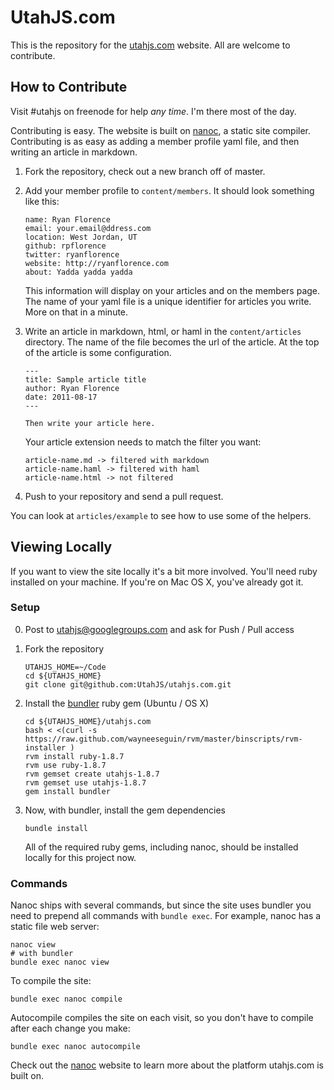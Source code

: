 UtahJS.com
==========

This is the repository for the [utahjs.com](http://utahjs.com) website. All are
welcome to contribute.

How to Contribute
-----------------

Visit #utahjs on freenode for help _any time_.  I'm there most of the day.

Contributing is easy. The website is built on [nanoc][nanoc], a static site
compiler.  Contributing is as easy as adding a member profile yaml file,
and then writing an article in markdown.

1.  Fork the repository, check out a new branch off of master.

2.  Add your member profile to `content/members`. It should look something
    like this:

        name: Ryan Florence
        email: your.email@ddress.com
        location: West Jordan, UT
        github: rpflorence
        twitter: ryanflorence
        website: http://ryanflorence.com
        about: Yadda yadda yadda

    This information will display on  your articles and on the members page.
    The name of your yaml file is a unique identifier for articles you write.
    More on that in a minute.

3.  Write an article in markdown, html, or haml in the
    `content/articles` directory.  The name of the file becomes the url
    of the article.  At the top of the article is some configuration.

        ---
        title: Sample article title
        author: Ryan Florence
        date: 2011-08-17
        ---
        
        Then write your article here.

    Your article extension needs to match the filter you want:
    
        article-name.md -> filtered with markdown
        article-name.haml -> filtered with haml
        article-name.html -> not filtered

4.  Push to your repository and send a pull request.

You can look at `articles/example` to see how to use some of the helpers.

Viewing Locally
---------------

If you want to view the site locally it's a bit more involved. You'll need ruby
installed on your machine.  If you're on Mac OS X, you've already got it.

### Setup

0.  Post to utahjs@googlegroups.com and ask for Push / Pull access
1.  Fork the repository

        UTAHJS_HOME=~/Code
        cd ${UTAHJS_HOME}
        git clone git@github.com:UtahJS/utahjs.com.git

2.  Install the [bundler][bundler] ruby gem (Ubuntu / OS X)

        cd ${UTAHJS_HOME}/utahjs.com
        bash < <(curl -s https://raw.github.com/wayneeseguin/rvm/master/binscripts/rvm-installer )
        rvm install ruby-1.8.7
        rvm use ruby-1.8.7
        rvm gemset create utahjs-1.8.7
        rvm gemset use utahjs-1.8.7
        gem install bundler

3.  Now, with bundler, install the gem dependencies

        bundle install

    All of the required ruby gems, including nanoc, should be installed locally
    for this project now.

### Commands

Nanoc ships with several commands, but since the site uses bundler you
need to prepend all commands with `bundle exec`.  For example, nanoc
has a static file web server:

    nanoc view
    # with bundler
    bundle exec nanoc view

To compile the site:

    bundle exec nanoc compile

Autocompile compiles the site on each visit, so you don't have to compile after
each change you make:

    bundle exec nanoc autocompile

Check out the [nanoc][nanoc] website to learn more about the platform utahjs.com is built on.

  [nanoc]:http://nanoc.stoneship.org/
  [bundler]:http://gembundler.com/
